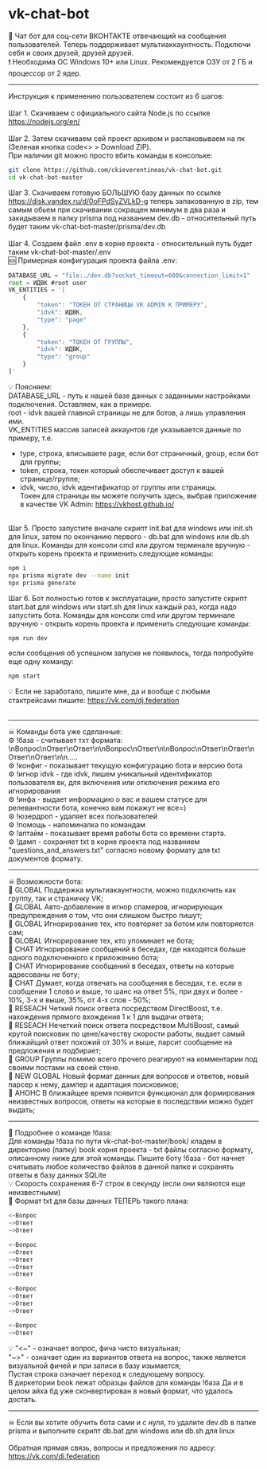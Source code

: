 # vk-chat-bot
💬 Чат бот для соц-сети ВКОНТАКТЕ отвечающий на сообщения пользователей. Теперь поддерживает мультиаккаунтность. Подключи себя и своих друзей, друзей друзей. <br />
❗ Необходима ОС Windows 10+ или Linux. Рекомендуется ОЗУ от 2 ГБ и процессор от 2 ядер. <br />
____
Инструкция к применению пользователем состоит из 6 шагов: <br /> <br />
Шаг 1. Скачиваем с официального сайта Node.js по ссылке https://nodejs.org/en/ <br /> <br />
Шаг 2. Затем скачиваем сей проект архивом и распаковываем на пк (Зеленая кнопка code<> > Download ZIP). <br />
При наличии git можно просто вбить команды в консольке:

```bash
git clone https://github.com/ckieverentineas/vk-chat-bot.git
cd vk-chat-bot-master
```

Шаг 3. Скачиваем готовую БОЛЬШУЮ базу данных по ссылке https://disk.yandex.ru/d/0oFPdSyZVLkD-g теперь запакованную в zip, тем самым обьем при скачивании сокращен минимум в два раза и закидываем в папку prisma под названием dev.db - относительный путь будет таким vk-chat-bot-master/prisma/dev.db <br /><br />
Шаг 4. Создаем файл .env в корне проекта - относительный путь будет таким vk-chat-bot-master/.env <br />
🆘 Примерная конфигурация проекта файла .env:

```javascript
DATABASE_URL = "file:./dev.db?socket_timeout=600&connection_limit=1"
root = ИДВК #root user
VK_ENTITIES = '[
    {   
        "token": "ТОКЕН ОТ СТРАНИЦЫ VK ADMIN К ПРИМЕРУ",
        "idvk": ИДВК,
        "type": "page"
    },
    {   
        "token": "ТОКЕН ОТ ГРУППЫ",
        "idvk": ИДВК,
        "type": "group"
    }
]'
```

💡 Поясняем: <br />
DATABASE_URL - путь к нашей базе данных с заданными настройками подключения. Оставляем, как в примере. <br />
root - idvk вашей главной страницы не для ботов, а лишь управления ими. <br />
VK_ENTITIES массив записей аккаунтов где указывается данные по примеру, т.е. <br />
- type, строка, вписываете page, если бот страничный, group, если бот для группы; <br />
- token, строка, токен который обеспечивает доступ к вашей странице/группе; <br />
- idvk, число, idvk идентификатор от группы или страницы. <br />
Токен для страницы вы можете получить здесь, выбрав приложение в качестве VK Admin: https://vkhost.github.io/ <br /> <br />

Шаг 5. Просто запустите вначале скрипт init.bat для windows или init.sh для linux, затем по окончанию первого - db.bat для windows или db.sh для linux.
Команды для консоли cmd или другом терминале вручную - открыть корень проекта и применить следующие команды:

```bash
npm i
npx prisma migrate dev --name init
npx prisma generate
```

Шаг 6. Бот полностью готов к эксплуатации, просто запустите скрипт start.bat для windows или start.sh для linux каждый раз, когда надо запустить бота.
Команды для консоли cmd или другом терминале вручную - открыть корень проекта и применить следующие команды:

```bash
npm run dev
```

если сообщения об успешном запуске не появилось, тогда попробуйте еще одну команду:

```bash
npm start
```

💡 Если не заработало, пишите мне, да и вообще с любыми стактрейсами пишите: https://vk.com/dj.federation <br /> <br />
____
☠ Команды бота уже сделанные: <br />
⚙ !база - считывает тхт формата: \nВопрос\nОтвет\nОтвет\n\nВопрос\nОтвет\n\nВопрос\nОтвет\nОтвет\nОтвет\nОтвет\n\n..... <br />
⚙ !конфиг - показывает текущую конфигурацию бота и версию бота <br />
⚙ !игнор idvk - где idvk, пишем уникальный идентификатор пользователя вк, для включения или отключения режима его игнорирования <br />
⚙ !инфа - выдает информацию о вас и вашем статусе для релевантности бота, конечно вам покажут не все=) <br />
⚙ !юзердроп - удаляет всех пользователей <br />
⚙ !помощь - напоминалка по командам <br />
⚙ !аптайм - показывает время работы бота со времени старта. <br />
⚙ !дамп - сохраняет txt в корне проекта под названием "questions_and_answers.txt" согласно новому формату для txt документов формату. <br />
____
☠ Возможности бота: <br />
🚀 GLOBAL Поддержка мультиакаунтности, можно подключить как группу, так и страничку VK; <br />
🚀 GLOBAL Авто-добавление в игнор спамеров, игнорирующих предупреждения о том, что они слишком быстро пишут; <br />
🚀 GLOBAL Игнорирование тех, кто повторяет за ботом или повторяется сам; <br />
🚀 GLOBAL Игнорирование тех, кто упоминает не бота; <br />
🚀 CHAT Игнорирование сообщений в беседах, где находятся больше одного подключенного к приложению бота; <br />
🚀 CHAT Игнорирование сообщений в беседах, ответы на которые адресованы не боту; <br />
🚀 CHAT Думает, когда отвечать на сообщения в беседах, т.е. если в сообщении 1 слово и выше, то шанс на ответ 5%, при двух и более - 10%, 3-х и выше, 35%, от 4-х слов - 50%; <br />
🚀 RESEACH Четкий поиск ответа посредством DirectBoost, т.е. нахождения прямого вхождения 1 к 1 для выдачи ответа;  <br />
🚀 RESEACH Нечеткий поиск ответа посредством MultiBoost, самый крутой поисковик по цене/качеству скорости работы, выдает самый ближайщий ответ похожий от 30% и выше, парсит сообщение на предложения и подбирает; <br />
🚀 GROUP Группы помимо всего прочего реагируют на комментарии под своими постами на своей стене. <br />
🚀 NEW GLOBAL Новый формат данных для вопросов и ответов, новый парсер к нему, дампер и адаптация поисковиков; <br />
🚀 АНОНС В ближайщее время появится функционал для формирования неизвестных вопросов, ответы на которые в последствии можно будет выдать; <br />
____
💬 Подробнее о команде !база: <br />
Для команды !база по пути vk-chat-bot-master/book/ кладем в директорию (папку) book корня проекта - txt файлы согласно формату, описанному ниже для этой команды.
Пишите боту !база - бот начнет считывать любое количество файлов в данной папке и сохранять ответы в базу данных SQLite <br />
💡 Скорость сохранения 6-7 строк в секунду (если они являются еще неизвестными) <br />
🔧 Формат txt для базы данных ТЕПЕРЬ такого плана:

```javascript
<~Вопрос
~>Ответ
~>Ответ

<~Вопрос
~>Ответ
~>Ответ
~>Ответ
~>Ответ

<~Вопрос
~>Ответ
~>Ответ
~>Ответ

<~Вопрос
~>Ответ
```
💡 "<~" - означает вопрос, фича чисто визуальная; <br />
   "~>" - означает один из вариантов ответа на вопрос, также является визуальной фичей и при записи в базу изымается; <br />
   Пустая строка означает переход к следующему вопросу. <br />
   В диркетории book лежат образцы файлов для команды !база Да и в целом айха бд уже сконвертирован в новый формат, что удалось достать.
____
☠ Если вы хотите обучить бота сами и с нуля, то удалите dev.db в папке prisma и выполните скрипт db.bat для windows или db.sh для linux <br /> <br />
Обратная прямая связь, вопросы и предложения по адресу: https://vk.com/dj.federation <br />